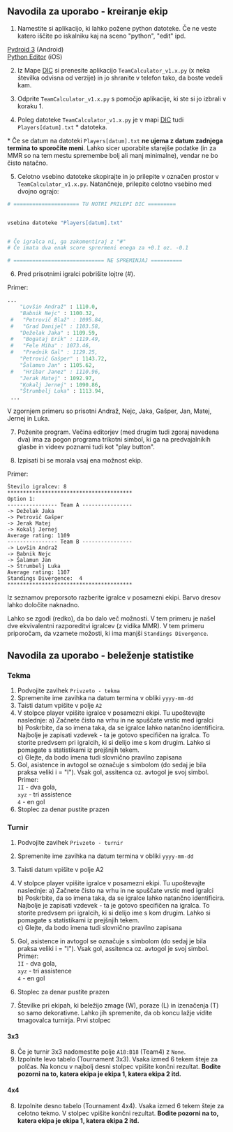 ## Navodila za uporabo - kreiranje ekip

1. Namestite si aplikacijo, ki lahko požene python datoteke. Če ne veste katero iščite po iskalniku kaj na sceno "python", "edit" ipd.

[Pydroid 3](https://play.google.com/store/apps/details?id=ru.iiec.pydroid3) (Android)\
[Python Editor](https://apps.apple.com/us/app/python-editor-app/id1672453872) (iOS)



2. Iz Mape [DIC](https://drive.google.com/drive/folders/108yeOEXMw8jhqsven3g5MV-iH60DcHmV?usp=drive_link) si prenesite aplikacijo `TeamCalculator_v1.x.py` (x neka številka odvisna od verzije) in jo shranite v telefon tako, da boste vedeli kam. 

3. Odprite `TeamCalculator_v1.x.py` s pomočjo aplikacije, ki ste si jo izbrali v koraku 1.

4. Poleg datoteke `TeamCalculator_v1.x.py` je v mapi [DIC](https://drive.google.com/drive/folders/108yeOEXMw8jhqsven3g5MV-iH60DcHmV?usp=drive_link) tudi `Players[datum].txt` * datoteka. 

\* Če se datum na datoteki `Players[datum].txt` **ne ujema z datum zadnjega termina to sporočite meni**. Lahko sicer uporabite starejše podatke (in za MMR so na tem mestu spremembe bolj ali manj minimalne), vendar ne bo čisto natačno.


5. Celotno vsebino datoteke skopirajte in jo prilepite v označen prostor v `TeamCalculator_v1.x.py`. Natančneje, prilepite celotno vsebino med dvojno ograjo: 
```python
# ===================== TU NOTRI PRILEPI DIC =========


vsebina datoteke "Players[datum].txt"


# Če igralca ni, ga zakomentiraj z "#"
# Če imata dva enak score sprermeni enega za +0.1 oz. -0.1

# ============================= NE SPREMINJAJ ==========
```

6. Pred prisotnimi igralci pobrišite lojtre (#). 

Primer:

```python
...
    "Lovšin Andraž" : 1110.0,
    "Babnik Nejc" : 1100.32,
 #   "Petrovič Blaž" : 1095.84,
 #   "Grad Danijel" : 1103.58,
    "Deželak Jaka" : 1109.59,
 #   "Bogataj Erik" : 1119.49,
 #   "Fele Miha" : 1073.46,
 #   "Prednik Gal" : 1129.25,
    "Petrovič Gašper" : 1143.72,
    "Šalamun Jan" : 1105.62,
 #   "Hribar Janez" : 1110.96,
    "Jerak Matej" : 1092.97,
    "Kokalj Jernej" : 1090.86,
    "Štrumbelj Luka" : 1113.94,
 ...
```
V zgornjem primeru so prisotni Andraž, Nejc, Jaka, Gašper, Jan, Matej, Jernej in Luka.

7. Poženite program. Večina editorjev (med drugim tudi zgoraj navedena dva) ima za pogon programa trikotni simbol, ki ga na predvajalnikih glasbe in videev poznami tudi kot "play button".

8. Izpisati bi se morala vsaj ena možnost ekip.

Primer:
```
Število igralcev: 8
****************************************
Option 1:
---------------- Team A ----------------
-> Deželak Jaka
-> Petrovič Gašper
-> Jerak Matej
-> Kokalj Jernej
Average rating: 1109
---------------- Team B ----------------
-> Lovšin Andraž
-> Babnik Nejc
-> Šalamun Jan
-> Štrumbelj Luka
Average rating: 1107
Standings Divergence:  4
****************************************
```

Iz seznamov preporsoto razberite igralce v posamezni ekipi. Barvo dresov lahko določite naknadno.

Lahko se zgodi (redko), da bo dalo več možnosti. V tem primeru je našel dve ekvivalentni razporeditvi igralcev (z vidika MMR). V tem primeru priporočam, da vzamete možosti, ki ima manjši `Standings Divergence`.


## Navodila za uporabo - beleženje statistike

### Tekma

1. Podvojite zavihek `Privzeto - tekma`
2. Spremenite ime zavihka na datum termina v obliki `yyyy-mm-dd`
3. Taisti datum vpišite v polje `A2`
4. V stolpce player vpišite igralce v posamezni ekipi. Tu upoštevajte naslednje:
   a) Začnete čisto na vrhu in ne spuščate vrstic med igralci\
   b) Poskrbite, da so imena taka, da se igralce lahko natančno identificira. Najbolje je zapisati vzdevek - ta je gotovo specifičen na igralca. To storite predvsem pri igralcih, ki si delijo ime s kom drugim. Lahko si pomagate s statistikami iz prejšnjih tekem.\
   c) Glejte, da bodo imena tudi slovnično pravilno zapisana
5. Gol, asistence in avtogol se označuje s simbolom (do sedaj je bila praksa veliki i = "I"). Vsak gol, assitenca oz. avtogol je svoj simbol. \
Primer:\
`II` - dva gola,\
`xyz` - tri assistence \
`4` - en gol
6. Stoplec za denar pustite prazen

### Turnir

1. Podvojite zavihek `Privzeto - turnir`
2. Spremenite ime zavihka na datum termina v obliki `yyyy-mm-dd`
3. Taisti datum vpišite v polje A2
4. V stolpce player vpišite igralce v posamezni ekipi. Tu upoštevajte naslednje:
   a) Začnete čisto na vrhu in ne spuščate vrstic med igralci\
   b) Poskrbite, da so imena taka, da se igralce lahko natančno identificira. Najbolje je zapisati vzdevek - ta je gotovo specifičen na igralca. To storite predvsem pri igralcih, ki si delijo ime s kom drugim. Lahko si pomagate s statistikami iz prejšnjih tekem.\
   c) Glejte, da bodo imena tudi slovnično pravilno zapisana
5. Gol, asistence in avtogol se označuje s simbolom (do sedaj je bila praksa veliki i = "I"). Vsak gol, assitenca oz. avtogol je svoj simbol. \
Primer:\
`II` - dva gola,\
`xyz` - tri assistence \
`4` - en gol

6. Stoplec za denar pustite prazen
7. Številke pri ekipah, ki beležijo zmage (W), poraze (L) in izenačenja (T) so samo dekorativne. Lahko jih spremenite, da ob koncu lažje vidite tmagovalca turnirja. Prvi stolpec 

#### 3x3

8. Če je turnir 3x3 nadomestite polje `A18:B18` (Team4) z `None`.
9. Izpolnite levo tabelo (Tournament 3x3). Vsaka izmed 6 tekem šteje za polčas. Na koncu v najbolj desni stolpec vpišite končni rezultat. **Bodite pozorni na to, katera ekipa je ekipa 1, katera ekipa 2 itd.**

#### 4x4
8. Izpolnite desno tabelo (Tournament 4x4). Vsaka izmed 6 tekem šteje za celotno tekmo. V stolpec vpišite končni rezultat. **Bodite pozorni na to, katera ekipa je ekipa 1, katera ekipa 2 itd.**